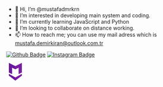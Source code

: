 - 👋 Hi, I’m @mustafadmrkrn
- 👀 I’m interested in developing main system and coding.
- 🌱 I’m currently learning JavaScript and Python
- 💞️ I’m looking to collaborate on distance working.
- 📫 How to reach me; you can use my mail adress which is mustafa.demirkiran@outlook.com.tr

[![Github Badge](https://img.shields.io/badge/-Github-000?style=quare&labelColor=000&logo=Github&logoColor=white&link=link)](https://github.com/mustafadmrkrn)
[![Instagram Badge](https://img.shields.io/badge/-Instagram-C13584?style=flat-quare&labelColor=C13584&logo=instagram&logoColor=white&link=link)](https://www.instagram.com/mustafadmrkrn/) 

![alt text](https://github.com/adam-p/markdown-here/raw/master/src/common/images/icon48.png "Logo Title Text 1")

<!---
mustafadmrkrn/mustafadmrkrn is a ✨ special ✨ repository because its `README.md` (this file) appears on your GitHub profile.
You can click the Preview link to take a look at your changes.
--->
